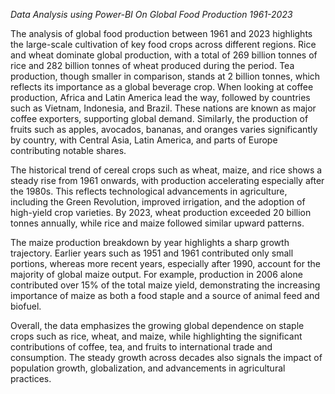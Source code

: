 *Data Analysis using Power-BI On Global Food Production 1961-2023*

The analysis of global food production between 1961 and 2023 highlights the large-scale cultivation of key food crops across different regions. Rice and wheat dominate global production, with a total of 269 billion tonnes of rice and 282 billion tonnes of wheat produced during the period. Tea production, though smaller in comparison, stands at 2 billion tonnes, which reflects its importance as a global beverage crop.
When looking at coffee production, Africa and Latin America lead the way, followed by countries such as Vietnam, Indonesia, and Brazil. These nations are known as major coffee exporters, supporting global demand. Similarly, the production of fruits such as apples, avocados, bananas, and oranges varies significantly by country, with Central Asia, Latin America, and parts of Europe contributing notable shares.

The historical trend of cereal crops such as wheat, maize, and rice shows a steady rise from 1961 onwards, with production accelerating especially after the 1980s. This reflects technological advancements in agriculture, including the Green Revolution, improved irrigation, and the adoption of high-yield crop varieties. By 2023, wheat production exceeded 20 billion tonnes annually, while rice and maize followed similar upward patterns.

The maize production breakdown by year highlights a sharp growth trajectory. Earlier years such as 1951 and 1961 contributed only small portions, whereas more recent years, especially after 1990, account for the majority of global maize output. For example, production in 2006 alone contributed over 15% of the total maize yield, demonstrating the increasing importance of maize as both a food staple and a source of animal feed and biofuel.

Overall, the data emphasizes the growing global dependence on staple crops such as rice, wheat, and maize, while highlighting the significant contributions of coffee, tea, and fruits to international trade and consumption. The steady growth across decades also signals the impact of population growth, globalization, and advancements in agricultural practices.
